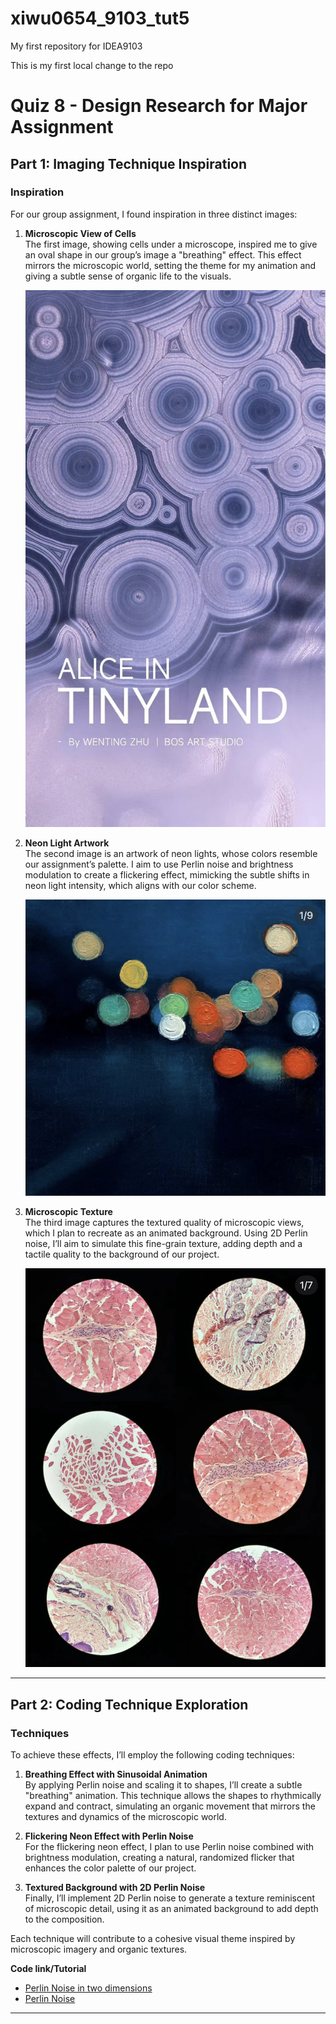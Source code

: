 # xiwu0654_9103_tut5
My first repository for IDEA9103

This is my first local change to the repo

# Quiz 8 - Design Research for Major Assignment

## Part 1: Imaging Technique Inspiration

### Inspiration
For our group assignment, I found inspiration in three distinct images:

1. **Microscopic View of Cells**  
   The first image, showing cells under a microscope, inspired me to give an oval shape in our group’s image a "breathing" effect. This effect mirrors the microscopic world, setting the theme for my animation and giving a subtle sense of organic life to the visuals.

   ![Microscope Cells Image](image/IMG_1010.jpg)

2. **Neon Light Artwork**  
   The second image is an artwork of neon lights, whose colors resemble our assignment’s palette. I aim to use Perlin noise and brightness modulation to create a flickering effect, mimicking the subtle shifts in neon light intensity, which aligns with our color scheme.

   ![Neon Light Image](image/IMG_1009.jpg)

3. **Microscopic Texture**  
   The third image captures the textured quality of microscopic views, which I plan to recreate as an animated background. Using 2D Perlin noise, I’ll aim to simulate this fine-grain texture, adding depth and a tactile quality to the background of our project.

   ![Microscopic Texture Image](image/IMG_1011.jpg)

---

## Part 2: Coding Technique Exploration

### Techniques
To achieve these effects, I’ll employ the following coding techniques:

1. **Breathing Effect with Sinusoidal Animation**  
   By applying Perlin noise and scaling it to shapes, I’ll create a subtle "breathing" animation. This technique allows the shapes to rhythmically expand and contract, simulating an organic movement that mirrors the textures and dynamics of the microscopic world.

2. **Flickering Neon Effect with Perlin Noise**  
   For the flickering neon effect, I plan to use Perlin noise combined with brightness modulation, creating a natural, randomized flicker that enhances the color palette of our project.

3. **Textured Background with 2D Perlin Noise**  
   Finally, I’ll implement 2D Perlin noise to generate a texture reminiscent of microscopic detail, using it as an animated background to add depth to the composition.

Each technique will contribute to a cohesive visual theme inspired by microscopic imagery and organic textures.

**Code link/Tutorial**
- [Perlin Noise in two dimensions](https://www.youtube.com/watch?v=ikwNrFvnL3g&list=PLRqwX-V7Uu6bgPNQAdxQZpJuJCjeOr7VD&index=4)
- [Perlin Noise](https://p5js.org/examples/repetition-noise/)

---